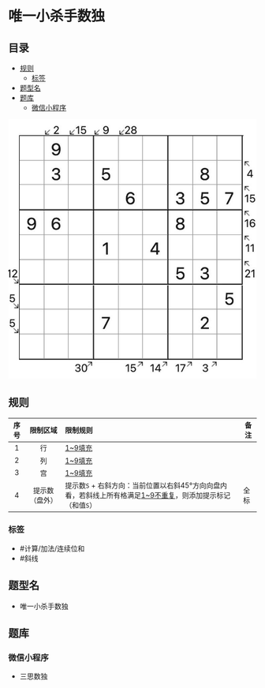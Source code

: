 # 唯一小杀手数独

<!-- START doctoc generated TOC please keep comment here to allow auto update -->
<!-- DON'T EDIT THIS SECTION, INSTEAD RE-RUN doctoc TO UPDATE -->
## 目录

- [规则](#%E8%A7%84%E5%88%99)
  - [标签](#%E6%A0%87%E7%AD%BE)
- [题型名](#%E9%A2%98%E5%9E%8B%E5%90%8D)
- [题库](#%E9%A2%98%E5%BA%93)
  - [微信小程序](#%E5%BE%AE%E4%BF%A1%E5%B0%8F%E7%A8%8B%E5%BA%8F)

<!-- END doctoc generated TOC please keep comment here to allow auto update -->

![题](../../../../images/sudoku/唯一小杀手数独.jpg)

## 规则

| 序号  |  限制区域   | 限制规则                                                            | 备注  |
|:---:|:-------:|:----------------------------------------------------------------|-----|
|  1  |    行    | [1~9填充]                                                         |     |
|  2  |    列    | [1~9填充]                                                         |     |
|  3  |    宫    | [1~9填充]                                                         |     |
|  4  | 提示数（盘外） | 提示数`S` + 右斜方向：当前位置以右斜45°方向向盘内看，若斜线上所有格满足[1~9不重复]，则添加提示标记（和值`S`） | 全标  |

### 标签

- #计算/加法/连续位和
- #斜线

## 题型名

- 唯一小杀手数独

## 题库

### 微信小程序

- 三思数独

[1~9填充]: ../../../../rules/rules.md#1to9填充

[1~9不重复]: ../../../../rules/rules.md#1to9不重复
